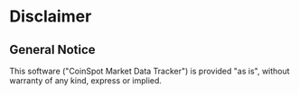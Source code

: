 # Disclaimer

## General Notice

This software ("CoinSpot Market Data Tracker") is provided "as is", without warranty of any kind, express or implied. 